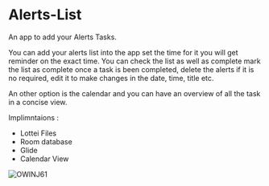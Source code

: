 # Alerts-List
An app to add your Alerts Tasks. 

You can add your alerts list into the app set the time for it you will get reminder on the exact time. You can check the list as well as complete mark the list as complete once a task is been completed, delete the alerts if it is no required, edit it to make changes in the date, time, title etc. 

An other option is the calendar and you can have an overview of all the task in a concise view.


Implimntaions :

- Lottei Files
- Room database
- Glide
- Calendar View


![OWINJ61](https://user-images.githubusercontent.com/96925663/226140914-06ad9a3a-4c44-4e23-beef-543e1b67f990.png)
